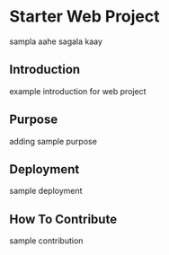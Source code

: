 # Starter Web Project

sampla aahe sagala kaay

## Introduction

example introduction for web project

## Purpose

adding sample purpose

## Deployment

sample deployment

## How To Contribute

sample contribution